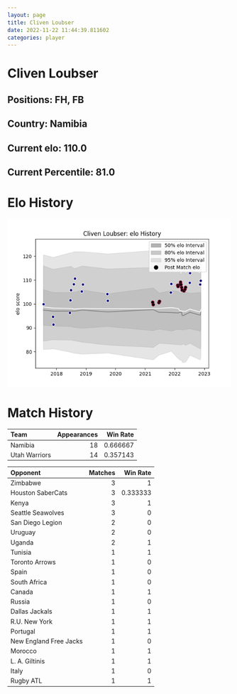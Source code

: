 ```yaml
---  
layout: page  
title: Cliven Loubser  
date: 2022-11-22 11:44:39.811602  
categories: player  
---
```

# Cliven Loubser

## Positions: FH, FB

## Country: Namibia

## Current elo: 110.0

## Current Percentile: 81.0

# Elo History


![elo history](history_ClivenLoubser.png)
# Match History


| Team          |   Appearances |   Win Rate |
|:--------------|--------------:|-----------:|
| Namibia       |            18 |   0.666667 |
| Utah Warriors |            14 |   0.357143 |

| Opponent               |   Matches |   Win Rate |
|:-----------------------|----------:|-----------:|
| Zimbabwe               |         3 |   1        |
| Houston SaberCats      |         3 |   0.333333 |
| Kenya                  |         3 |   1        |
| Seattle Seawolves      |         3 |   0        |
| San Diego Legion       |         2 |   0        |
| Uruguay                |         2 |   0        |
| Uganda                 |         2 |   1        |
| Tunisia                |         1 |   1        |
| Toronto Arrows         |         1 |   0        |
| Spain                  |         1 |   0        |
| South Africa           |         1 |   0        |
| Canada                 |         1 |   1        |
| Russia                 |         1 |   0        |
| Dallas Jackals         |         1 |   1        |
| R.U. New York          |         1 |   1        |
| Portugal               |         1 |   1        |
| New England Free Jacks |         1 |   0        |
| Morocco                |         1 |   1        |
| L. A. Giltinis         |         1 |   1        |
| Italy                  |         1 |   0        |
| Rugby ATL              |         1 |   1        |